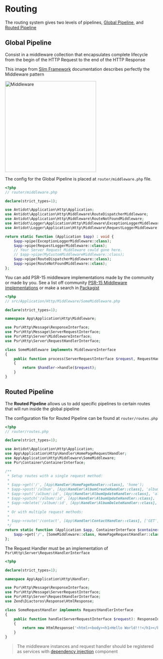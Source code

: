# Routing

The routing system gives two levels of pipelines, [Global Pipeline](/framework/#Global-Pipeline), and [Routed Pipeline](/framework/#Routed-Pipeline)

## Global Pipeline

Consist in a middleware collection that encapsulates complete lifecycle from the begin of the HTTP Request to the end of the HTTP Response

This image from [Slim Framework](http://www.slimframework.com/docs/v3/concepts/middleware.html) documentation describes perfectly the Middleware pattern

<img src="/../images/middleware.png" alt="Middleware" style="width:300px !important"/>

The config for the Global Pipeline is placed at `router/middleware.php` file.

````php
<?php
// router/middleware.php

declare(strict_types=1);

use Antidot\Application\Http\Application;
use Antidot\Application\Http\Middleware\RouteDispatcherMiddleware;
use Antidot\Application\Http\Middleware\RouteNotFoundMiddleware;
use Antidot\Logger\Application\Http\Middleware\ExceptionLoggerMiddleware;
use Antidot\Logger\Application\Http\Middleware\RequestLoggerMiddleware;

return static function (Application $app) : void {
    $app->pipe(ExceptionLoggerMiddleware::class);
    $app->pipe(RequestLoggerMiddleware::class);
    // Your Server Request Middleware could gone here.
    // $app->pipe(MyCustomMiddlewareMiddleware::class);
    $app->pipe(RouteDispatcherMiddleware::class);
    $app->pipe(RouteNotFoundMiddleware::class);
};
````

You can add PSR-15 middleware implementations made by the community or made by you. See a list off community [PSR-15 Middleware implementations](https://github.com/middlewares/psr15-middlewares) or make a search in [Packagist](https://packagist.org/?query=psr-15)

````php
<?php
// src/Application/Http/Middleware/SomeMiddleware.php

declare(strict_types=1);

namespace App\Application\Http\Middleware;

use Psr\Http\Message\ResponseInterface;
use Psr\Http\Message\ServerRequestInterface;
use Psr\Http\Server\MiddlewareInterface;
use Psr\Http\Server\RequestHandlerInterface;

class SomeMiddleware implements MiddlewareInterface
{
    public function process(ServerRequestInterface $request, RequestHandlerInterface $handler): ResponseInterface
    {
        return $handler->handle($request);
    }
}
````

## Routed Pipeline

The **Routed Pipeline** allows us to add specific pipelines to certain routes that will run inside the global pipeline

The configuration file for Routed Pipeline can be found at `router/routes.php`

````php
<?php
// router/routes.php

declare(strict_types=1);

use Antidot\Application\Http\Application;
use App\Application\Http\Handler\HomePageRequestHandler;
use App\Application\Http\Middleware\SomeMiddleware;
use Psr\Container\ContainerInterface;

/**
 * Setup routes with a single request method:
 *
 * $app->get('/', [App\Handler\HomePageHandler::class], 'home');
 * $app->post('/album', [App\Handler\AlbumCreateHandler::class], 'album.create');
 * $app->put('/album/:id', [App\Handler\AlbumUpdateHandler::class], 'album.put');
 * $app->patch('/album/:id', [App\Handler\AlbumUpdateHandler::class], 'album.patch');
 * $app->delete('/album/:id', [App\Handler\AlbumDeleteHandler::class], 'album.delete');
 *
 * Or with multiple request methods:
 *
 * $app->route('/contact', [App\Handler\ContactHandler::class], ['GET', 'POST', ...], 'contact');
 */
return static function (Application $app, ContainerInterface $container) : void {
    $app->get('/', [SomeMiddleware::class, HomePageRequestHandler::class], 'home');
};

````

The Request Handler must be an implementation of `Psr\Http\Server\RequestHandlerInterface`

````php
<?php

declare(strict_types=1);

namespace App\Application\Http\Handler;

use Psr\Http\Message\ResponseInterface;
use Psr\Http\Message\ServerRequestInterface;
use Psr\Http\Server\RequestHandlerInterface;
use Zend\Diactoros\Response\HtmlResponse;

class SomeRequestHandler implements RequestHandlerInterface
{
    public function handle(ServerRequestInterface $request): ResponseInterface
    {
        return new HtmlResponse('<html><body><h1>Hello World!!!</h1></body></html>');
    }
}
````

> The middleware instances and request handler should be registered as services with [dependency injection](/#Dependency-Injection) component
